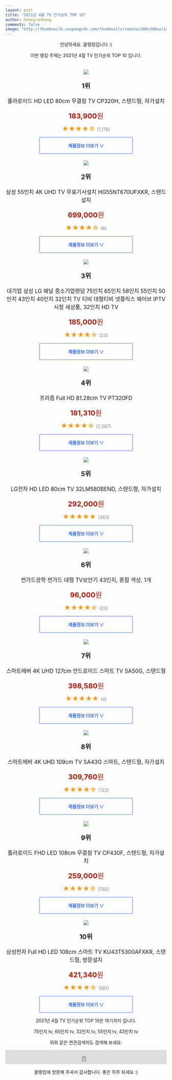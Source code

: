 ```yaml
--- 
layout: post 
title: "2021년 4월 TV 인기순위 TOP 10" 
author: honeyranking 
comments: false 
image: "http://thumbnail6.coupangcdn.com/thumbnails/remote/300x300ex/image/retail/images/1221975618769691-e091c3a0-58ea-4017-8cad-77868efebc8a.jpg" 
--- 
```

<p style="text-align: center;">안녕하세요. 꿀랭킹입니다 :)</p> <p style="text-align: center;">이번 랭킹 주제는 2021년 4월 TV 인기순위 TOP 10 입니다.</p><center><img src="http://thumbnail6.coupangcdn.com/thumbnails/remote/300x300ex/image/retail/images/1221975618769691-e091c3a0-58ea-4017-8cad-77868efebc8a.jpg" style="margin-top:20px" /></center> <p style="text-align: center; font-size: 20px"><b>1위</b></p> <p style="text-align: center; font-size: 17px">폴라로이드 HD LED 80cm 무결점 TV CP320H, 스탠드형, 자가설치</p> <p style="text-align: center;"><span style="color: #b61800; font-size: 22px;"><b>183,900</b>원</span></p> <p style="text-align: center;"><span style="color: #ff9600; font-size: 20px;">★★★★☆ </span><span style="color: #878787;">(1,176)</span></p> <center><a href="https://coupa.ng/bXqbab"> <div style="font-size: 14px; display: inline-block; padding: 15px 90px; color: #346aff; border-radius: 2px; border: 1px solid #346aff; cursor: pointer;"><b>제품정보 더보기 &or;</b></div> </a></center><center><img src="http://thumbnail8.coupangcdn.com/thumbnails/remote/300x300ex/image/vendor_inventory/820a/10cc8e3df7a5469d0e3e2429532f8c820db2860d2ede9385c719f9602397.jpg" style="margin-top:20px" /></center> <p style="text-align: center; font-size: 20px"><b>2위</b></p> <p style="text-align: center; font-size: 17px">삼성 55인치 4K UHD TV 무료기사설치 HG55NT670UFXKR, 스탠드설치</p> <p style="text-align: center;"><span style="color: #b61800; font-size: 22px;"><b>699,000</b>원</span></p> <p style="text-align: center;"><span style="color: #ff9600; font-size: 20px;">★★★★☆ </span><span style="color: #878787;">(8)</span></p> <center><a href="https://coupa.ng/bXqbaj"> <div style="font-size: 14px; display: inline-block; padding: 15px 90px; color: #346aff; border-radius: 2px; border: 1px solid #346aff; cursor: pointer;"><b>제품정보 더보기 &or;</b></div> </a></center><center><img src="http://thumbnail7.coupangcdn.com/thumbnails/remote/300x300ex/image/vendor_inventory/a565/6f06e467bf8dd647d9339a0aca5a39177fe0d1f9bec44e2de67e780922fa.jpg" style="margin-top:20px" /></center> <p style="text-align: center; font-size: 20px"><b>3위</b></p> <p style="text-align: center; font-size: 17px">대기업 삼성 LG 패널 중소기업랜덤 75인치 65인치 58인치 55인치 50인치 43인치 40인치 32인치 TV 티비 대형티비 넷플릭스 웨이브 IPTV 시청 새상품, 32인치 HD TV</p> <p style="text-align: center;"><span style="color: #b61800; font-size: 22px;"><b>185,000</b>원</span></p> <p style="text-align: center;"><span style="color: #ff9600; font-size: 20px;">★★★★☆ </span><span style="color: #878787;">(24)</span></p> <center><a href="https://coupa.ng/bXqbap"> <div style="font-size: 14px; display: inline-block; padding: 15px 90px; color: #346aff; border-radius: 2px; border: 1px solid #346aff; cursor: pointer;"><b>제품정보 더보기 &or;</b></div> </a></center><center><img src="http://thumbnail8.coupangcdn.com/thumbnails/remote/300x300ex/image/retail/images/5976907888909-889fa38f-f847-41e2-a770-3449f24a7bac.jpg" style="margin-top:20px" /></center> <p style="text-align: center; font-size: 20px"><b>4위</b></p> <p style="text-align: center; font-size: 17px">프리즘 Full HD 81.28cm TV PT320FD</p> <p style="text-align: center;"><span style="color: #b61800; font-size: 22px;"><b>181,310</b>원</span></p> <p style="text-align: center;"><span style="color: #ff9600; font-size: 20px;">★★★★☆ </span><span style="color: #878787;">(2,087)</span></p> <center><a href="https://coupa.ng/bXqbay"> <div style="font-size: 14px; display: inline-block; padding: 15px 90px; color: #346aff; border-radius: 2px; border: 1px solid #346aff; cursor: pointer;"><b>제품정보 더보기 &or;</b></div> </a></center><center><img src="http://thumbnail6.coupangcdn.com/thumbnails/remote/300x300ex/image/retail/images/2020/06/18/13/4/c32ba8cb-0b92-43c9-a259-38d14a737c40.jpg" style="margin-top:20px" /></center> <p style="text-align: center; font-size: 20px"><b>5위</b></p> <p style="text-align: center; font-size: 17px">LG전자 HD LED 80cm TV 32LM580BEND, 스탠드형, 자가설치</p> <p style="text-align: center;"><span style="color: #b61800; font-size: 22px;"><b>292,000</b>원</span></p> <p style="text-align: center;"><span style="color: #ff9600; font-size: 20px;">★★★★★ </span><span style="color: #878787;">(363)</span></p> <center><a href="https://coupa.ng/bXqbaD"> <div style="font-size: 14px; display: inline-block; padding: 15px 90px; color: #346aff; border-radius: 2px; border: 1px solid #346aff; cursor: pointer;"><b>제품정보 더보기 &or;</b></div> </a></center><center><img src="http://thumbnail10.coupangcdn.com/thumbnails/remote/300x300ex/image/product/image/vendoritem/2019/07/15/3589604141/ee33dc93-28a0-4ef0-aa8a-7d43e067cb6d.jpg" style="margin-top:20px" /></center> <p style="text-align: center; font-size: 20px"><b>6위</b></p> <p style="text-align: center; font-size: 17px">썬가드광학 썬가드 대형 TV보안기 43인치, 혼합 색상, 1개</p> <p style="text-align: center;"><span style="color: #b61800; font-size: 22px;"><b>96,000</b>원</span></p> <p style="text-align: center;"><span style="color: #ff9600; font-size: 20px;">★★★★☆ </span><span style="color: #878787;">(23)</span></p> <center><a href="https://coupa.ng/bXqbaH"> <div style="font-size: 14px; display: inline-block; padding: 15px 90px; color: #346aff; border-radius: 2px; border: 1px solid #346aff; cursor: pointer;"><b>제품정보 더보기 &or;</b></div> </a></center><center><img src="http://thumbnail7.coupangcdn.com/thumbnails/remote/300x300ex/image/rs_quotation_api/vfycbg8l/02c1accb42ac4bbeb62ee82995cf09d3.jpg" style="margin-top:20px" /></center> <p style="text-align: center; font-size: 20px"><b>7위</b></p> <p style="text-align: center; font-size: 17px">스마트에버 4K UHD 127cm 안드로이드 스마트 TV SA50G, 스탠드형</p> <p style="text-align: center;"><span style="color: #b61800; font-size: 22px;"><b>398,580</b>원</span></p> <p style="text-align: center;"><span style="color: #ff9600; font-size: 20px;">★★★★★ </span><span style="color: #878787;">(4)</span></p> <center><a href="https://coupa.ng/bXqbaK"> <div style="font-size: 14px; display: inline-block; padding: 15px 90px; color: #346aff; border-radius: 2px; border: 1px solid #346aff; cursor: pointer;"><b>제품정보 더보기 &or;</b></div> </a></center><center><img src="http://thumbnail6.coupangcdn.com/thumbnails/remote/300x300ex/image/retail/images/62312104317928-9d45f403-388a-40ac-800d-90be27aa781a.jpg" style="margin-top:20px" /></center> <p style="text-align: center; font-size: 20px"><b>8위</b></p> <p style="text-align: center; font-size: 17px">스마트에버 4K UHD 109cm TV SA43G 스마트, 스탠드형, 자가설치</p> <p style="text-align: center;"><span style="color: #b61800; font-size: 22px;"><b>309,760</b>원</span></p> <p style="text-align: center;"><span style="color: #ff9600; font-size: 20px;">★★★★☆ </span><span style="color: #878787;">(122)</span></p> <center><a href="https://coupa.ng/bXqbaN"> <div style="font-size: 14px; display: inline-block; padding: 15px 90px; color: #346aff; border-radius: 2px; border: 1px solid #346aff; cursor: pointer;"><b>제품정보 더보기 &or;</b></div> </a></center><center><img src="http://thumbnail9.coupangcdn.com/thumbnails/remote/300x300ex/image/retail/images/98361418989714-40bb18b8-c01e-4ccb-a417-d066e1c53cd3.jpg" style="margin-top:20px" /></center> <p style="text-align: center; font-size: 20px"><b>9위</b></p> <p style="text-align: center; font-size: 17px">폴라로이드 FHD LED 108cm 무결점 TV CP430F, 스탠드형, 자가설치</p> <p style="text-align: center;"><span style="color: #b61800; font-size: 22px;"><b>259,000</b>원</span></p> <p style="text-align: center;"><span style="color: #ff9600; font-size: 20px;">★★★★☆ </span><span style="color: #878787;">(740)</span></p> <center><a href="https://coupa.ng/bXqbaT"> <div style="font-size: 14px; display: inline-block; padding: 15px 90px; color: #346aff; border-radius: 2px; border: 1px solid #346aff; cursor: pointer;"><b>제품정보 더보기 &or;</b></div> </a></center><center><img src="http://thumbnail10.coupangcdn.com/thumbnails/remote/300x300ex/image/retail/images/16433013749000-28c3f855-4542-4d67-af80-373983c55110.jpg" style="margin-top:20px" /></center> <p style="text-align: center; font-size: 20px"><b>10위</b></p> <p style="text-align: center; font-size: 17px">삼성전자 Full HD LED 108cm 스마트 TV KU43T5300AFXKR, 스탠드형, 방문설치</p> <p style="text-align: center;"><span style="color: #b61800; font-size: 22px;"><b>421,340</b>원</span></p> <p style="text-align: center;"><span style="color: #ff9600; font-size: 20px;">★★★★☆ </span><span style="color: #878787;">(581)</span></p> <center><a href="https://coupa.ng/bXqba0"> <div style="font-size: 14px; display: inline-block; padding: 15px 90px; color: #346aff; border-radius: 2px; border: 1px solid #346aff; cursor: pointer;"><b>제품정보 더보기 &or;</b></div> </a></center> <p style="text-align: center;"> </p> <p style="text-align: center;"> </p> <p style="text-align: center;">2021년 4월 TV 인기순위 TOP 10은 여기까지 입니다.</p> <p style="text-align: center;">75인치 tv, 65인치 tv, 32인치 tv, 55인치 tv, 43인치 tv</p> <p style="text-align: center;">위와 같은 연관검색어도 검색해 보세요.</p> <iframe src="https://coupa.ng/bSaIdo" width="100%" height="44" frameborder="0" scrolling="no" referrerpolicy="unsafe-url"></iframe> <p style="text-align: center;">꿀랭킹에 방문해 주셔서 감사합니다. 좋은 하루 되세요 :)</p>
